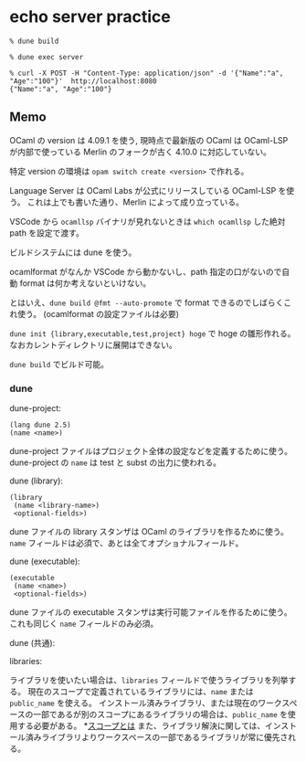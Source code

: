 # echo server practice

```
% dune build

% dune exec server

% curl -X POST -H "Content-Type: application/json" -d '{"Name":"a", "Age":"100"}'  http://localhost:8080
{"Name":"a", "Age":"100"}
```

## Memo

OCaml の version は 4.09.1 を使う, 現時点で最新版の OCaml は OCaml-LSP が内部で使っている Merlin のフォークが古く 4.10.0 に対応していない。

特定 version の環境は `opam switch create <version>` で作れる。

Language Server は OCaml Labs が公式にリリースしている OCaml-LSP を使う。
これは上でも書いた通り、Merlin によって成り立っている。

VSCode から `ocamllsp` バイナリが見れないときは `which ocamllsp` した絶対 path を設定で渡す。

ビルドシステムには dune を使う。

ocamlformat がなんか VSCode から動かないし、path 指定の口がないので自動 format は何か考えないといけない。

とはいえ、`dune build @fmt --auto-promote` で format できるのでしばらくこれ使う。
(ocamlformat の設定ファイルは必要)

`dune init {library,executable,test,project} hoge` で hoge の雛形作れる。
なおカレントディレクトリに展開はできない。

`dune build` でビルド可能。

### dune

dune-project:

```
(lang dune 2.5)
(name <name>)
```

dune-project ファイルはプロジェクト全体の設定などを定義するために使う。
dune-project の `name` は test と subst の出力に使われる。

dune (library):

```
(library
 (name <library-name>)
 <optional-fields>)
```

dune ファイルの library スタンザは OCaml のライブラリを作るために使う。
`name` フィールドは必須で、あとは全てオプショナルフィールド。

dune (executable):

```
(executable
 (name <name>)
 <optional-fields>)
```

dune ファイルの executable スタンザは実行可能ファイルを作るために使う。
これも同じく `name` フィールドのみ必須。

dune (共通):

libraries:

ライブラリを使いたい場合は、`libraries` フィールドで使うライブラリを列挙する。
現在のスコープで定義されているライブラリには、`name` または `public_name` を使える。
インストール済みライブラリ、または現在のワークスペースの一部であるが別のスコープにあるライブラリの場合は、`public_name` を使用する必要がある。 \*[スコープとは](https://dune.readthedocs.io/en/stable/concepts.html#scopes)
また、ライブラリ解決に関しては、インストール済みライブラリよりワークスペースの一部であるライブラリが常に優先される。
